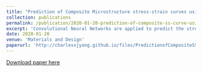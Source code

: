 ```yaml
---
title: "Prediction of Composite Microstructure stress-strain curves using convolutional neural network"
collection: publications
permalink: /publication/2020-01-20-prediction-of-composite-ss-curve-using-cnn
excerpt: 'Convolutional Neural Networks are applied to predict the stress-strain curves of binary composites'
date: 2020-01-20
venue: 'Materials and Design'
paperurl: 'http://charlesxjyang.github.io/files/PredictionofCompositeSSCurveusingCNN.pdf'
---
```


[Download paper here](http://charlesxjyang.github.io/files/PredictionofCompositeSSCurveusingCNN.pdf)

